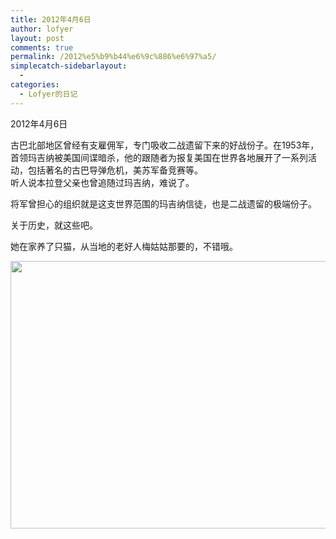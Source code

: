 ```yaml
---
title: 2012年4月6日
author: lofyer
layout: post
comments: true
permalink: /2012%e5%b9%b44%e6%9c%886%e6%97%a5/
simplecatch-sidebarlayout:
  - 
categories:
  - Lofyer的日记
---
```

2012年4月6日

古巴北部地区曾经有支雇佣军，专门吸收二战遗留下来的好战份子。在1953年，首领玛吉纳被美国间谍暗杀，他的跟随者为报复美国在世界各地展开了一系列活动，包括著名的古巴导弹危机，美苏军备竞赛等。  
听人说本拉登父亲也曾追随过玛吉纳，难说了。

将军曾担心的组织就是这支世界范围的玛吉纳信徒，也是二战遗留的极端份子。

关于历史，就这些吧。

她在家养了只猫，从当地的老好人梅姑姑那要的，不错哦。

[<img class="alignnone size-full wp-image-1112" title="1109" src="http://lofyer.org/wp-content/uploads/2012/04/1109.jpg" alt="" width="642" height="428" />][1]

 [1]: http://lofyer.org/wp-content/uploads/2012/04/1109.jpg